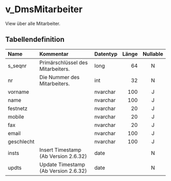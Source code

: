 # v_DmsMitarbeiter

View über alle Mitarbeiter.

## Tabellendefinition

| Name       | Kommentar                            | Datentyp | Länge | Nullable |
| :--------- | :----------------------------------- | :------- | ----: | :------: |
| s_seqnr    | Primärschlüssel des Mitarbeiters.    | long     |    64 |    N     |
| nr         | Die Nummer des Mitarbeiters.         | int      |    32 |    N     |
| vorname    |                                      | nvarchar |   100 |    J     |
| name       |                                      | nvarchar |   100 |    J     |
| festnetz   |                                      | nvarchar |    20 |    J     |
| mobile     |                                      | nvarchar |    20 |    J     |
| fax        |                                      | nvarchar |    20 |    J     |
| email      |                                      | nvarchar |   100 |    J     |
| geschlecht |                                      | nvarchar |   100 |    J     |
| insts      | Insert Timestamp (Ab Version 2.6.32) | date     |       |    N     |
| updts      | Update Timestamp (Ab Version 2.6.32) | date     |       |    N     |

